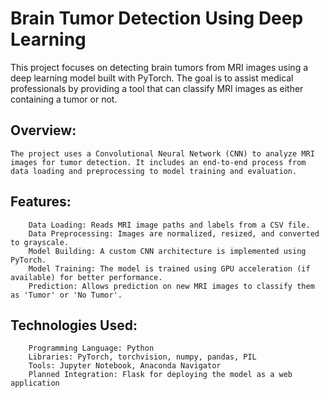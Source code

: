 # Brain Tumor Detection Using Deep Learning

This project focuses on detecting brain tumors from MRI images using a deep learning model built with PyTorch. The goal is to assist medical professionals by providing a tool that can classify MRI images as either containing a tumor or not.

## Overview:
    The project uses a Convolutional Neural Network (CNN) to analyze MRI images for tumor detection. It includes an end-to-end process from data loading and preprocessing to model training and evaluation.

## Features:
        Data Loading: Reads MRI image paths and labels from a CSV file.
        Data Preprocessing: Images are normalized, resized, and converted to grayscale.
        Model Building: A custom CNN architecture is implemented using PyTorch.
        Model Training: The model is trained using GPU acceleration (if available) for better performance.
        Prediction: Allows prediction on new MRI images to classify them as 'Tumor' or 'No Tumor'.
        
## Technologies Used:
        Programming Language: Python
        Libraries: PyTorch, torchvision, numpy, pandas, PIL
        Tools: Jupyter Notebook, Anaconda Navigator
        Planned Integration: Flask for deploying the model as a web application
